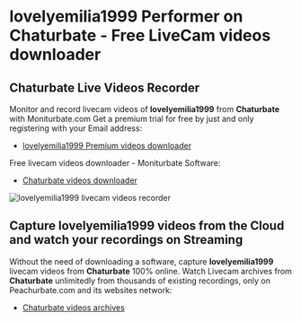 # lovelyemilia1999 Performer on Chaturbate - Free LiveCam videos downloader

## Chaturbate Live Videos Recorder

Monitor and record livecam videos of **lovelyemilia1999** from **Chaturbate** with Moniturbate.com
Get a premium trial for free by just and only registering with your Email address:
* [lovelyemilia1999 Premium videos downloader](https://moniturbate.com/request-demo-licence-key.html)

Free livecam videos downloader - Moniturbate Software:
* [Chaturbate videos downloader](https://moniturbate.com/moniturbate-download-software.html)

![lovelyemilia1999 livecam videos recorder](https://peachurnet.com/templates/moniturbate-software.png)


## Capture lovelyemilia1999 videos from the Cloud and watch your recordings on Streaming

Without the need of downloading a software, capture **lovelyemilia1999** livecam videos from **Chaturbate** 100% online.
Watch Livecam archives from **Chaturbate** unlimitedly from thousands of existing recordings, only on Peachurbate.com and its websites network:
* [Chaturbate videos archives](https://peachurnet.com/)